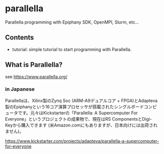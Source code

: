 # parallella
Parallella programming with Epiphany SDK, OpenMPI, Slurm, etc...

## Contents
* tutorial: simple tutorial to start programming with Parallella.

## What is Parallella?

see <https://www.parallella.org/>

### in Japanese
Parallellaは、Xilinx製のZynq Soc (ARM-A9デュアルコア + FPGA)とAdapteva製のEpiphanyという16コア演算プロセッサが搭載されたシングルボードコンピュータです。元々はKickstarterの「Parallella: A Supercomputer For Everyone」というプロジェクトの成果物で、現在はRS ComponentsとDigi-Keyから購入できます (米Amazon.comにもありますが、日本向けには出荷されません)。

<https://www.kickstarter.com/projects/adapteva/parallella-a-supercomputer-for-everyone>
